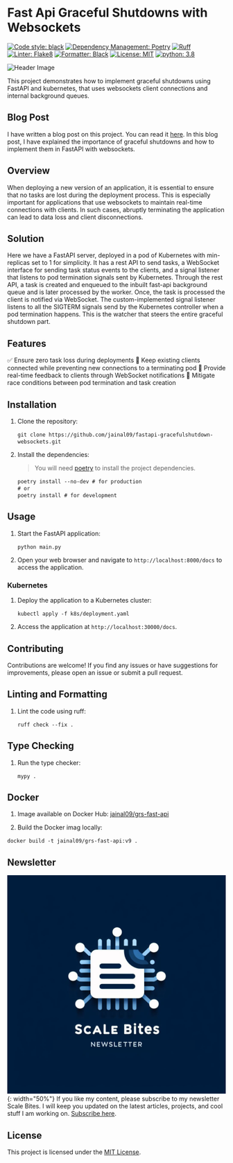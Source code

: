 # Fast Api Graceful Shutdowns with Websockets

[![Code style: black](https://img.shields.io/badge/code%20style-black-000000.svg)](https://github.com/psf/black) [![Dependency Management: Poetry](https://img.shields.io/badge/Dependency%20Managment-Poetry-blue?logo=python&logoColor=yellow)](https://python-poetry.org/) [![Ruff](https://img.shields.io/endpoint?url=https://raw.githubusercontent.com/astral-sh/ruff/main/assets/badge/v2.json)](https://github.com/astral-sh/ruff)
 [![Linter: Flake8](https://img.shields.io/badge/Linter-Flake8-blue?logo=python&logoColor=yellow)](https://flake8.pycqa.org/en/latest/) [![Formatter: Black](https://img.shields.io/badge/Formatter-Black-blue?logo=python&logoColor=yellow)](https://black.readthedocs.io/en/stable/) [![License: MIT](https://img.shields.io/badge/License-MIT-blue.svg)](https://opensource.org/licenses/MIT) [![python: 3.8](https://img.shields.io/badge/python-3.8-blue.svg)](https://www.python.org/downloads/release/python-380/)

![Header Image](images/header.png)

This project demonstrates how to implement graceful shutdowns using FastAPI and kubernetes,
that uses websockets client connections and internal background queues.

## Blog Post
I have written a blog post on this project. You can read it [here](https://www.linkedin.com/pulse/gracefully-implementing-graceful-shutdowns-jainal-gosaliya-pps5e/). In this blog post, I have explained the importance of graceful shutdowns and how to implement them in FastAPI with websockets.

## Overview

When deploying a new version of an application, it is essential to ensure that no tasks are lost during the deployment process. This is especially important for applications that use websockets to maintain real-time connections with clients. In such cases, abruptly terminating the application can lead to data loss and client disconnections.

## Solution

Here we have a FastAPI server, deployed in a pod of Kubernetes with min-replicas set to 1 for simplicity. It has a rest API to send tasks, a WebSocket interface for sending task status events to the clients, and a signal listener that listens to pod termination signals sent by Kubernetes.
Through the rest API, a task is created and enqueued to the inbuilt fast-api background queue and is later processed by the worker. Once, the task is processed the client is notified via WebSocket.
The custom-implemented signal listener listens to all the SIGTERM signals send by the Kubernetes controller when a pod termination happens. This is the watcher that steers the entire graceful shutdown part.

## Features

✅ Ensure zero task loss during deployments
🔗 Keep existing clients connected while preventing new connections to a terminating pod
📣 Provide real-time feedback to clients through WebSocket notifications
🚦 Mitigate race conditions between pod termination and task creation

## Installation

1. Clone the repository:

    ```shell
    git clone https://github.com/jainal09/fastapi-gracefulshutdown-websockets.git
    ```

2. Install the dependencies:
   
   > You will need [poetry](https://python-poetry.org/) to install the project dependencies.

   ```shell
   poetry install --no-dev # for production
   # or
   poetry install # for development
   ```
## Usage


1. Start the FastAPI application:

    ```shell
    python main.py
    ```

2. Open your web browser and navigate to `http://localhost:8000/docs` to access the 
   application.

### Kubernetes
1. Deploy the application to a Kubernetes cluster:

    ```shell
    kubectl apply -f k8s/deployment.yaml
    ```
2. Access the application at `http://localhost:30000/docs`.

## Contributing

Contributions are welcome! If you find any issues or have suggestions for improvements,
please open an issue or submit a pull request.

## Linting and Formatting
1. Lint the code using ruff:
    
    ```shell
    ruff check --fix .
    ```
## Type Checking
1. Run the type checker:

    ```shell
    mypy .
    ```

## Docker
1. Image available on Docker Hub: [jainal09/grs-fast-api](https://hub.docker.com/repository/docker/jainal09/grs-fast-api/general)

2. Build the Docker imag locally:

```shell
docker build -t jainal09/grs-fast-api:v9 .
```

## Newsletter
![Scale Bites Image](images/scale_bites.png){: width="50%"}
If you like my content, please subscribe to my newsletter Scale Bites. I will keep you updated on the latest articles, projects, and cool stuff I am working on. [Subscribe here](https://www.linkedin.com/build-relation/newsletter-follow?entityUrn=7169831353377619968).

## License

This project is licensed under the [MIT License](LICENSE).
